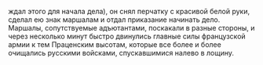 ждал этого для начала дела), он снял перчатку с красивой белой руки, сделал ею знак маршалам и отдал приказание начинать дело. Маршалы, сопутствуемые адъютантами, поскакали в разные стороны, и через несколько минут быстро двинулись главные силы французской армии к тем Праценским высотам, которые все более и более очищались русскими войсками, спускавшимися налево в лощину.

</div>

<div class="section">

